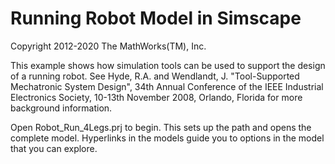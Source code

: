 # **Running Robot Model in Simscape**
Copyright 2012-2020 The MathWorks(TM), Inc.

This example shows how simulation tools can be used to support the
design of a running robot. See Hyde, R.A. and Wendlandt, J. "Tool-Supported Mechatronic System
Design", 34th Annual Conference of the IEEE Industrial Electronics Society, 10-13th November
2008, Orlando, Florida for more background information.

Open Robot_Run_4Legs.prj to begin.
This sets up the path and opens the complete model.
Hyperlinks in the models guide you to options in the model that you can explore.


